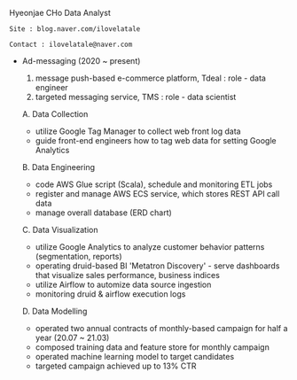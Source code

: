 Hyeonjae CHo
Data Analyst

    Site : blog.naver.com/ilovelatale

    Contact : ilovelatale@naver.com

- Ad-messaging (2020 ~ present)
    1. message push-based e-commerce platform, Tdeal : role - data engineer
    2. targeted messaging service, TMS : role - data scientist
    
    A. Data Collection
    
    - utilize Google Tag Manager to collect web front log data
    - guide front-end engineers how to tag web data for setting Google Analytics
    
    B. Data Engineering
    
    - code AWS Glue script (Scala), schedule and monitoring ETL jobs
    - register and manage AWS ECS service, which stores REST API call data
    - manage overall database (ERD chart)
    
    C. Data Visualization
    
    - utilize Google Analytics to analyze customer behavior patterns (segmentation, reports)
    - operating druid-based BI 'Metatron Discovery' - serve dashboards that visualize sales performance, business indices
    - utilize Airflow to automize data source ingestion
    - monitoring druid & airflow execution logs
    
    D. Data Modelling
    
    - operated two annual contracts of monthly-based campaign for half a year (20.07 ~ 21.03)
    - composed training data and feature store for monthly campaign
    - operated machine learning model to target candidates
    - targeted campaign achieved up to 13% CTR
